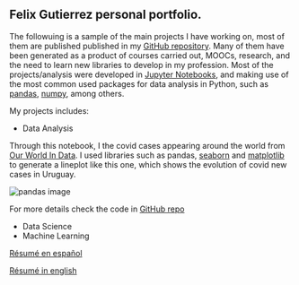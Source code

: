 ## Felix Gutierrez personal portfolio.

The followuing is a sample of the main projects I have working on, most of them are published published in my [GitHub repository](https://github.com/fvgm-spec). Many of them have been generated as a product of courses carried out, MOOCs, research, and the need to learn new libraries to develop in my profession. Most of the projects/analysis were developed in [Jupyter Notebooks](https://jupyter.org/), and making use of the most common used packages for data analysis in Python, such as [pandas](https://pandas.pydata.org/), [numpy](https://numpy.org/), among others.

My projects includes:

 *  Data Analysis

Through this notebook, I the covid cases appearing around the world from [Our World In Data](https://github.com/owid/covid-19-data). I used libraries such as pandas, [seaborn](http://seaborn.pydata.org/index.html) and [matplotlib](https://matplotlib.org/) to generate a lineplot like this one, which shows the evolution of covid new cases in Uruguay.

![pandas image](https://fvgm-spec.github.io/img/covid_lineplot.png)

For more details check the code in [GitHub repo](https://github.com/fvgm-spec)

 *  Data Science
 *  Machine Learning















 

[Résumé en español](https://fvgm-spec.github.io/CV/felix_gutierrez_cv_espanyol.pdf)

[Résumé in english](https://fvgm-spec.github.io/CV/felix_gutierrez_cv_english.pdf)
